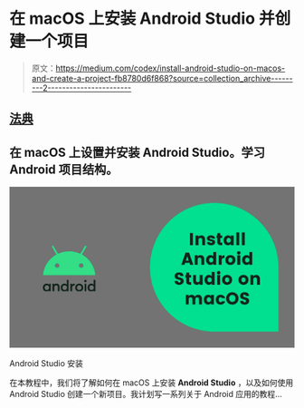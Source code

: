 # 在 macOS 上安装 Android Studio 并创建一个项目

> 原文：<https://medium.com/codex/install-android-studio-on-macos-and-create-a-project-fb8780d6f868?source=collection_archive---------2----------------------->

## [法典](http://medium.com/codex)

## 在 macOS 上设置并安装 Android Studio。学习 Android 项目结构。

![](img/3b381bb377a8cd4a138a2ec842c08bc2.png)

Android Studio 安装

在本教程中，我们将了解如何在 macOS 上安装 **Android Studio** ，以及如何使用 Android Studio 创建一个新项目。我计划写一系列关于 Android 应用的教程…
